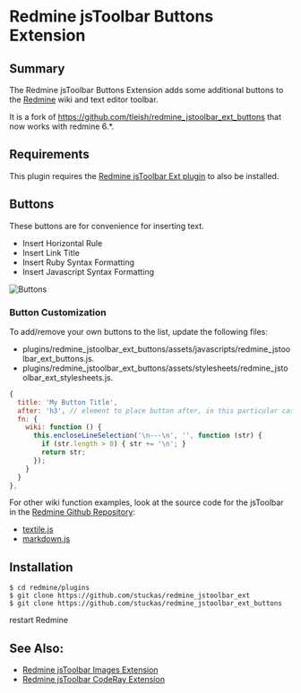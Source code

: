 # Redmine jsToolbar Buttons Extension

## Summary

The Redmine jsToolbar Buttons Extension adds some additional buttons to the [Redmine](http://www.redmine.org/) wiki and text editor toolbar.

It is a fork of https://github.com/tleish/redmine_jstoolbar_ext_buttons that now works with redmine 6.*.

## Requirements

This plugin requires the [Redmine jsToolbar Ext plugin](https://github.com/stuckas/redmine_jstoolbar_ext) to also be installed.

## Buttons
These buttons are for convenience for inserting text.
* Insert Horizontal Rule
* Insert Link Title
* Insert Ruby Syntax Formatting
* Insert Javascript Syntax Formatting

![Buttons](https://raw.githubusercontent.com/stuckas/redmine_jstoolbar_ext_buttons/master/assets/images/screenshot.png)

### Button Customization
To add/remove your own buttons to the list, update the following files:
 
* plugins/redmine_jstoolbar_ext_buttons/assets/javascripts/redmine_jstoolbar_ext_buttons.js.
* plugins/redmine_jstoolbar_ext_buttons/assets/stylesheets/redmine_jstoolbar_ext_stylesheets.js.

```javascript
{
  title: 'My Button Title',
  after: 'h3', // element to place button after, in this particular case after the button with the class name '.jstb_h3'
  fn: {
    wiki: function () {
      this.encloseLineSelection('\n---\n', '', function (str) {
        if (str.length > 0) { str += '\n'; }
        return str;
      });
    }
  }
},
```

For other wiki function examples, look at the source code for the jsToolbar in the [Redmine Github Repository](https://github.com/redmine/redmine/):

* [textile.js](https://github.com/redmine/redmine/blob/master/public/javascripts/jstoolbar/textile.js "Textile")
* [markdown.js](https://github.com/redmine/redmine/blob/master/public/javascripts/jstoolbar/markdown.js "Textile")

## Installation
```
$ cd redmine/plugins
$ git clone https://github.com/stuckas/redmine_jstoolbar_ext
$ git clone https://github.com/stuckas/redmine_jstoolbar_ext_buttons
```

restart Redmine

## See Also:

* [Redmine jsToolbar Images Extension](https://github.com/tleish/redmine_jstoolbar_ext_images)
* [Redmine jsToolbar CodeRay Extension](https://github.com/tleish/redmine_jstoolbar_ext_coderay)
